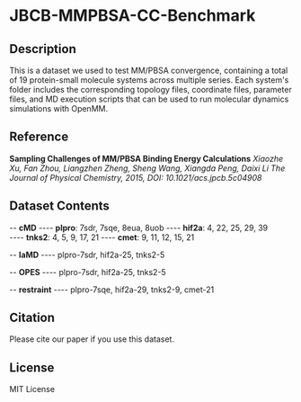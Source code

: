 # JBCB-MMPBSA-CC-Benchmark


## Description
This is a dataset we used to test MM/PBSA convergence, containing a total of 19 protein-small molecule systems across multiple series. Each system's folder includes the corresponding topology files, coordinate files, parameter files, and MD execution scripts that can be used to run molecular dynamics simulations with OpenMM.


## Reference
**Sampling Challenges of MM/PBSA Binding Energy Calculations**
*Xiaozhe Xu, Fan Zhou, Liangzhen Zheng, Sheng Wang, Xiangda Peng, Daixi Li*
*The Journal of Physical Chemistry, 2015, DOI: 10.1021/acs.jpcb.5c04908*


## Dataset Contents
-- **cMD**
---- **plpro**: 7sdr, 7sqe, 8eua, 8uob
---- **hif2a**: 4, 22, 25, 29, 39  
---- **tnks2**: 4, 5, 9, 17, 21
---- **cmet**: 9, 11, 12, 15, 21

-- **IaMD**
---- plpro-7sdr, hif2a-25, tnks2-5

-- **OPES**
---- plpro-7sdr, hif2a-25, tnks2-5

-- **restraint**
---- plpro-7sqe, hif2a-29, tnks2-9, cmet-21


## Citation
Please cite our paper if you use this dataset.

## License
MIT License
